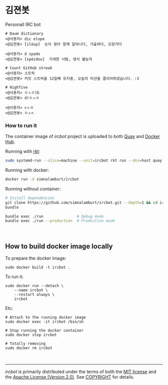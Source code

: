 김젼봇
========
Personall IRC bot
```console
# Daum dictionary
<@사용자> dic elope
<@김젼봇> [ilóup]  눈이 맞아 함께 달아나다, 가출하다, 도망가다

<@사용자> d spado
<@김젼봇> [spéidou]  거세한 사람, 생식 불능자

# Count GitHub streak
<@사용자> 스트릭
<@김젼봇> 커밋 스트릭을 12일째 유지중, 오늘의 미션을 클리어하셨습니다. :3

# Highfive
<@사용자> ㅇㅅㅇ)b
<@김젼봇> d(ㅇㅅㅇ

<@사용자> >ㅅㅇ
<@김젼봇> ㅇㅅ<
```

### How to run it
The container image of *ircbot* project is uploaded to both [Quay] and [Docker
Hub].

Running with [rkt]:
```bash
sudo systemd-run --slice=machine --unit=ircbot rkt run --dns=host quay.io/simnalamburt/ircbot
```

Running with docker:
```bash
docker run -d simnalamburt/ircbot
```

Running without container:
```bash
# Install dependencies
git clone https://github.com/simnalamburt/ircbot.git --depth=1 && cd ircbot
bundle

bundle exec ./run               # Debug mode
bundle exec ./run --production  # Production mode
```

<br>

How to build docker image locally
--------
To prepare the docker image:

```shell
sudo docker build -t ircbot .
```

To run it:

```shell
sudo docker run --detach \
    --name ircbot \
    --restart always \
    ircbot
```

Etc:

```shell
# Attach to the running docker image
sudo docker exec -it ircbot /bin/sh

# Stop running the docker container
sudo docker stop ircbot

# Totally removing
sudo docker rm ircbot
```

<br>

--------
*ircbot* is primarily distributed under the terms of both the [MIT license]
and the [Apache License (Version 2.0)]. See [COPYRIGHT] for details.

[Docker Hub]: https://hub.docker.com/r/simnalamburt/ircbot/
[Quay]: https://quay.io/repository/simnalamburt/ircbot
[rkt]: https://coreos.com/rkt
[MIT license]: LICENSE-MIT
[Apache License (Version 2.0)]: LICENSE-APACHE
[COPYRIGHT]: COPYRIGHT
